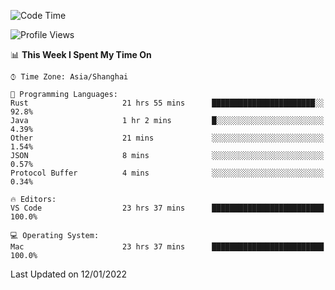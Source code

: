 <!--START_SECTION:waka-->
![Code Time](http://img.shields.io/badge/Code%20Time-906%20hrs%2050%20mins-blue)

![Profile Views](http://img.shields.io/badge/Profile%20Views-4-blue)

📊 **This Week I Spent My Time On** 

```text
⌚︎ Time Zone: Asia/Shanghai

💬 Programming Languages: 
Rust                     21 hrs 55 mins      ███████████████████████░░   92.8% 
Java                     1 hr 2 mins         █░░░░░░░░░░░░░░░░░░░░░░░░   4.39% 
Other                    21 mins             ░░░░░░░░░░░░░░░░░░░░░░░░░   1.54% 
JSON                     8 mins              ░░░░░░░░░░░░░░░░░░░░░░░░░   0.57% 
Protocol Buffer          4 mins              ░░░░░░░░░░░░░░░░░░░░░░░░░   0.34%

🔥 Editors: 
VS Code                  23 hrs 37 mins      █████████████████████████   100.0%

💻 Operating System: 
Mac                      23 hrs 37 mins      █████████████████████████   100.0%

```


 Last Updated on 12/01/2022
<!--END_SECTION:waka-->
